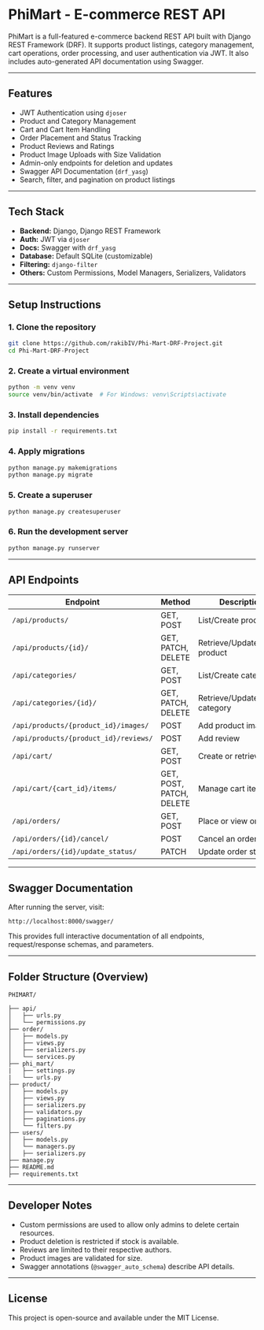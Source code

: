 # PhiMart - E-commerce REST API

PhiMart is a full-featured e-commerce backend REST API built with Django REST Framework (DRF). It supports product listings, category management, cart operations, order processing, and user authentication via JWT. It also includes auto-generated API documentation using Swagger.

---

## Features

- JWT Authentication using `djoser`
- Product and Category Management
- Cart and Cart Item Handling
- Order Placement and Status Tracking
- Product Reviews and Ratings
- Product Image Uploads with Size Validation
- Admin-only endpoints for deletion and updates
- Swagger API Documentation (`drf_yasg`)
- Search, filter, and pagination on product listings

---

## Tech Stack

- **Backend:** Django, Django REST Framework
- **Auth:** JWT via `djoser`
- **Docs:** Swagger with `drf_yasg`
- **Database:** Default SQLite (customizable)
- **Filtering:** `django-filter`
- **Others:** Custom Permissions, Model Managers, Serializers, Validators

---

## Setup Instructions

### 1. Clone the repository

```bash
git clone https://github.com/rakibIV/Phi-Mart-DRF-Project.git
cd Phi-Mart-DRF-Project
```

### 2. Create a virtual environment

```bash
python -m venv venv
source venv/bin/activate  # For Windows: venv\Scripts\activate
```

### 3. Install dependencies

```bash
pip install -r requirements.txt
```

### 4. Apply migrations

```bash
python manage.py makemigrations
python manage.py migrate
```

### 5. Create a superuser

```bash
python manage.py createsuperuser
```

### 6. Run the development server

```bash
python manage.py runserver
```

---

## API Endpoints

| Endpoint | Method | Description |
|---------|--------|-------------|
| `/api/products/` | GET, POST | List/Create products |
| `/api/products/{id}/` | GET, PATCH, DELETE | Retrieve/Update/Delete product |
| `/api/categories/` | GET, POST | List/Create categories |
| `/api/categories/{id}/` | GET, PATCH, DELETE | Retrieve/Update/Delete category |
| `/api/products/{product_id}/images/` | POST | Add product image |
| `/api/products/{product_id}/reviews/` | POST | Add review |
| `/api/cart/` | GET, POST | Create or retrieve cart |
| `/api/cart/{cart_id}/items/` | GET, POST, PATCH, DELETE | Manage cart items |
| `/api/orders/` | GET, POST | Place or view orders |
| `/api/orders/{id}/cancel/` | POST | Cancel an order |
| `/api/orders/{id}/update_status/` | PATCH | Update order status |

---

## Swagger Documentation

After running the server, visit:

```
http://localhost:8000/swagger/
```

This provides full interactive documentation of all endpoints, request/response schemas, and parameters.

---

## Folder Structure (Overview)
```
PHIMART/
           
├── api/
│   ├── urls.py
│   └── permissions.py                                 
├── order/
│   ├── models.py
│   ├── views.py
│   ├── serializers.py
│   └── services.py           
├── phi_mart/
|   ├── settings.py
|   └── urls.py
├── product/
│   ├── models.py
│   ├── views.py
│   ├── serializers.py
│   ├── validators.py
│   ├── paginations.py
│   └── filters.py      
├── users/
│   ├── models.py
│   └── managers.py
│   ├── serializers.py                     
├── manage.py              
├── README.md              
├── requirements.txt               
```



---

## Developer Notes

- Custom permissions are used to allow only admins to delete certain resources.
- Product deletion is restricted if stock is available.
- Reviews are limited to their respective authors.
- Product images are validated for size.
- Swagger annotations (`@swagger_auto_schema`) describe API details.

---

## License

This project is open-source and available under the MIT License.